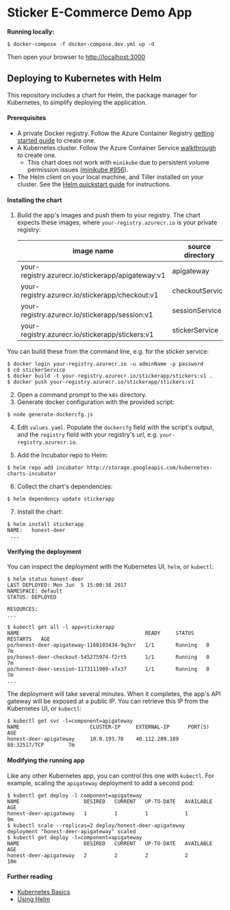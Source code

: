 # Sticker E-Commerce Demo App

**Running locally:**

```console
$ docker-compose -f docker-compose.dev.yml up -d
```

Then open your browser to [http://localhost:3000](http://localhost:3000)

## Deploying to Kubernetes with Helm
This repository includes a chart for Helm, the package manager for Kubernetes, to
simplify deploying the application.

#### Prerequisites
* A private Docker registry. Follow the Azure Container Registry [getting started guide](
  https://docs.microsoft.com/en-us/azure/container-registry/container-registry-get-started-portal)
  to create one.
* A Kubernetes cluster. Follow the Azure Container Service [walkthrough](
  https://docs.microsoft.com/en-us/azure/container-service/container-service-kubernetes-walkthrough)
  to create one.
  * This chart does not work with `minikube` due to persistent volume permission
    issues ([minikube #956](https://github.com/kubernetes/minikube/issues/956)).
* The Helm client on your local machine, and Tiller installed on your cluster.
  See the [Helm quickstart guide](https://docs.helm.sh/using-helm) for instructions.

#### Installing the chart
1. Build the app's images and push them to your registry. The chart expects these
images, where `your-registry.azurecr.io` is your private registry:

    image name | source directory
    --- | ---
    your-registry.azurecr.io/stickerapp/apigateway:v1 | apigateway
    your-registry.azurecr.io/stickerapp/checkout:v1 | checkoutService
    your-registry.azurecr.io/stickerapp/session:v1 | sessionService
    your-registry.azurecr.io/stickerapp/stickers:v1 | stickerService

  You can build these from the command line, e.g. for the sticker service:
  ```
  $ docker login your-registry.azurecr.io -u adminName -p password
  $ cd stickerService
  $ docker build -t your-registry.azurecr.io/stickerapp/stickers:v1 .
  $ docker push your-registry.azurecr.io/stickerapp/stickers:v1
  ```
2. Open a command prompt to the `k8s` directory.
1. Generate docker configuration with the provided script:
```
$ node generate-dockercfg.js
```

4. Edit `values.yaml`. Populate the `dockercfg` field with the script's output,
and the `registry` field with your registry's url, e.g. `your-registry.azurecr.io`.

1. Add the Incubator repo to Helm:
```
$ helm repo add incubator http://storage.googleapis.com/kubernetes-charts-incubator
```

6. Collect the chart's dependencies:
```
$ helm dependency update stickerapp
```

7. Install the chart:
```console
$ helm install stickerapp
NAME:   honest-deer
 ...
```

#### Verifying the deployment
You can inspect the deployment with the Kubernetes UI, `helm`, or `kubectl`:
 ```console
$ helm status honest-deer
LAST DEPLOYED: Mon Jun  5 15:00:38 2017
NAMESPACE: default
STATUS: DEPLOYED

RESOURCES:
 ...

$ kubectl get all -l app=stickerapp
NAME                                         READY     STATUS    RESTARTS   AGE
po/honest-deer-apigateway-1160103434-9q3vr   1/1       Running   0          7m
po/honest-deer-checkout-545275974-f2rt5      1/1       Running   0          7m
po/honest-deer-session-1173111989-x7x37      1/1       Running   0          7m
 ...
```

The deployment will take several minutes. When it completes, the app's API gateway
will be exposed at a public IP. You can retrieve this IP from the Kubernetes UI,
or `kubectl`:
```console
$ kubectl get svc -l=component=apigateway
NAME                       CLUSTER-IP     EXTERNAL-IP      PORT(S)             AGE
honest-deer-apigateway     10.0.193.70    40.112.209.189   80:32517/TCP        7m
```

#### Modifying the running app
Like any other Kubernetes app, you can control this one with `kubectl`. For
example, scaling the `apigateway` deployment to add a second pod:
```
$ kubectl get deploy -l component=apigateway
NAME                     DESIRED   CURRENT   UP-TO-DATE   AVAILABLE   AGE
honest-deer-apigateway   1         1         1            1           9m
$ kubectl scale --replicas=2 deploy/honest-deer-apigateway
deployment "honest-deer-apigateway" scaled
$ kubectl get deploy -l=component=apigateway
NAME                     DESIRED   CURRENT   UP-TO-DATE   AVAILABLE   AGE
honest-deer-apigateway   2         2         2            2           10m
```

#### Further reading
* [Kubernetes Basics](https://kubernetes.io/docs/tutorials/kubernetes-basics/)
* [Using Helm](https://docs.helm.sh/using-helm/#helm-usage)
